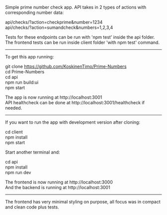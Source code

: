 Simple prime number check app. API takes in 2 types of actions with corresponding number data: <br>

api/checks/?action=checkprime&number=1234<br>
api/checks/?action=sumandcheck&numbers=1,2,3,4

Tests for these endpoints can be run with 'npm test' inside the api folder. The frontend tests can be run inside client folder 'with npm test' command.

---------------------------------------------------------------------------------

To get this app running:

git clone https://github.com/KoskinenTimo/Prime-Numbers<br>
cd Prime-Numbers<br>
cd api<br>
npm run build:ui<br>
npm start

The app is now running at http://localhost:3001 <br>
API healthcheck can be done at http://localhost:3001/healthcheck if needed.

---------------------------------------------------------------------------------

If you want to run the app with development version after cloning:

cd client<br>
npm install<br>
npm start

Start another terminal and:

cd api<br>
npm install<br>
npm run dev

The frontend is now running at http://localhost:3000 <br>
And the backend is running at http://localhost:3001

---------------------------------------------------------------------------------

The frontend has very minimal styling on purpose, all focus was in compact and clean code plus tests.